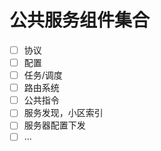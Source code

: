 # 公共服务组件集合

- [ ] 协议
- [ ] 配置
- [ ] 任务/调度
- [ ] 路由系统
- [ ] 公共指令
- [ ] 服务发现，小区索引
- [ ] 服务器配置下发
- [ ] ...
